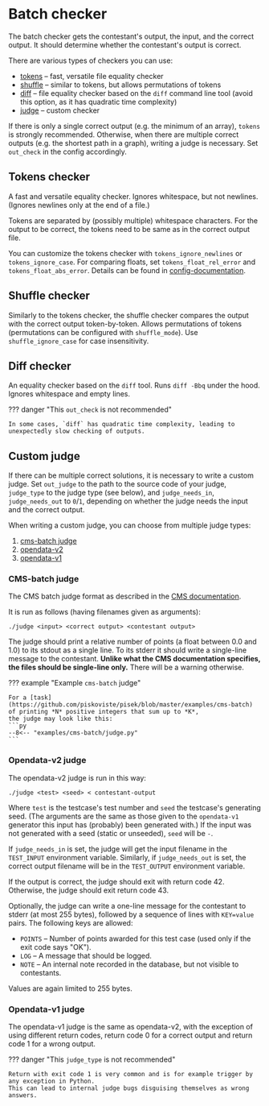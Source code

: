 # Batch checker

The batch checker gets the contestant's output, the input, and the correct output.
It should determine whether the contestant's output is correct.

There are various types of checkers you can use:

- [tokens](#tokens-checker) – fast, versatile file equality checker
- [shuffle](#shuffle-checker) – similar to tokens, but allows permutations of tokens
- [diff](#diff-checker) – file equality checker based on the `diff` command line tool (avoid this option, as it has quadratic time complexity)
- [judge](#custom-judge) – custom checker

If there is only a single correct output (e.g. the minimum of an array), `tokens` is strongly recommended.
Otherwise, when there are multiple correct outputs (e.g. the shortest path in a graph),
writing a judge is necessary. Set `out_check` in the config accordingly.

## Tokens checker

A fast and versatile equality checker. Ignores whitespace, but not newlines.
(Ignores newlines only at the end of a file.)

Tokens are separated by (possibly multiple) whitespace characters.
For the output to be correct, the tokens need to be same as in the correct output file.

You can customize the tokens checker with `tokens_ignore_newlines` or `tokens_ignore_case`.
For comparing floats, set `tokens_float_rel_error` and `tokens_float_abs_error`.
Details can be found in [config-documentation](../config-v3-documentation.md).

## Shuffle checker

Similarly to the tokens checker, the shuffle checker compares the output with the correct output token-by-token.
Allows permutations of tokens (permutations can be configured with `shuffle_mode`).
Use `shuffle_ignore_case` for case insensitivity.

## Diff checker

An equality checker based on the `diff` tool. Runs `diff -Bbq` under the hood.
Ignores whitespace and empty lines.

??? danger "This `out_check` is not recommended"

    In some cases, `diff` has quadratic time complexity, leading to unexpectedly slow checking of outputs.

## Custom judge

If there can be multiple correct solutions, it is necessary to write a custom judge.
Set `out_judge` to the path to the source code of your judge, `judge_type` to the judge type (see below),
and `judge_needs_in`, `judge_needs_out` to `0`/`1`, depending on whether the judge needs the input and the correct output.

When writing a custom judge, you can choose from multiple judge types:

1. [cms-batch judge](#cms-batch-judge)
2. [opendata-v2](#opendata-v2-judge)
3. [opendata-v1](#opendata-v1-judge)

### CMS-batch judge

The CMS batch judge format as described in the [CMS documentation](https://cms.readthedocs.io/en/v1.4/Task%20types.html?highlight=Manager#checker).

It is run as follows (having filenames given as arguments):
```
./judge <input> <correct output> <contestant output>
```

The judge should print a relative number of points (a float between 0.0 and 1.0) to its stdout as a single line.
To its stderr it should write a single-line message to the contestant.
**Unlike what the CMS documentation specifies, the files should be single-line only.**
There will be a warning otherwise.

??? example "Example `cms-batch` judge"

	For a [task](https://github.com/piskoviste/pisek/blob/master/examples/cms-batch) of printing *N* positive integers that sum up to *K*,
	the judge may look like this:
    ```py
    --8<-- "examples/cms-batch/judge.py"
    ```

### Opendata-v2 judge

The opendata-v2 judge is run in this way:
```
./judge <test> <seed> < contestant-output
```
Where `test` is the testcase's test number and `seed` the testcase's generating seed.
(The arguments are the same as those given to the `opendata-v1` generator
this input has (probably) been generated with.)
If the input was not generated with a seed (static or unseeded), `seed` will be `-`.

If `judge_needs_in` is set, the judge will get the input filename in the `TEST_INPUT`
environment variable. Similarly, if `judge_needs_out` is set, the correct output
filename will be in the `TEST_OUTPUT` environment variable.

If the output is correct, the judge should exit with return code 42.
Otherwise, the judge should exit return code 43.

Optionally, the judge can write a one-line message for the contestant
to stderr (at most 255 bytes), followed by a sequence of lines with `KEY=value` pairs.
The following keys are allowed:

- `POINTS` – Number of points awarded for this test case (used only if the exit code says "OK").
- `LOG` – A message that should be logged.
- `NOTE` – An internal note recorded in the database, but not visible to contestants.

Values are again limited to 255 bytes.

### Opendata-v1 judge

The opendata-v1 judge is the same as opendata-v2, with the exception of using different
return codes, return code 0 for a correct output and return code 1 for a wrong output.

??? danger "This `judge_type` is not recommended"

    Return with exit code 1 is very common and is for example trigger by any exception in Python.
    This can lead to internal judge bugs disguising themselves as wrong answers.
